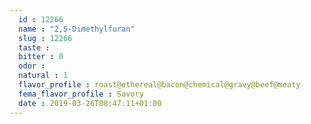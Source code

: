 ```yaml
---
  id : 12266
  name : "2,5-Dimethylfuran"
  slug : 12266
  taste : 
  bitter : 0
  odor : 
  natural : 1
  flavor_profile : roast@ethereal@bacon@chemical@gravy@beef@meaty
  fema_flavor_profile : Savory
  date : 2019-03-26T08:47:11+01:00
---
```



